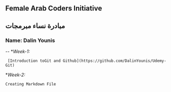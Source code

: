 ## Female Arab Coders Initiative
## مبادرة نساء مبرمجات

### Name: Dalin Younis
--
*_Week-1:_

     [Introduction toGit and Github](https://github.com/DalinYounis/Udemy-Git)

*_Week-2:_

    Creating Markdown File
